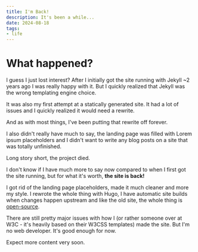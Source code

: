 ```yaml
---
title: I'm Back!
description: It's been a while...
date: 2024-08-18
tags:
- life
---
```


# What happened?

I guess I just lost interest?
After I initially got the site running with Jekyll ~2 years ago I was really happy with it.
But I quickly realized that Jekyll was the wrong templating engine choice.


It was also my first attempt at a statically generated site.
It had a lot of issues and I quickly realized it would need a rewrite.


And as with most things, I've been putting that rewrite off forever.


I also didn't really have much to say, the landing page was filled with Lorem ipsum placeholders and I didn't want to write any blog posts on a site that was totally unfinished.


Long story short, the project died.


I don't know if I have much more to say now compared to when I first got the site running,
but for what it's worth, **the site is back!**


I got rid of the landing page placeholders,
made it much cleaner and more my style.
I rewrote the whole thing with Hugo,
I have automatic site builds when changes happen upstream
and like the old site, the whole thing is [open-source](https://github.com/k8ieone/site).


There are still pretty major issues with how I (or rather someone over at W3C - it's heavily based on their W3CSS templates) made the site. But I'm no web developer. It's good enough for now.


Expect more content very soon.